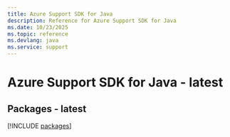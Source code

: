 ```yaml
---
title: Azure Support SDK for Java
description: Reference for Azure Support SDK for Java
ms.date: 10/23/2025
ms.topic: reference
ms.devlang: java
ms.service: support
---
```

# Azure Support SDK for Java - latest
## Packages - latest
[!INCLUDE [packages](support-index.md)]